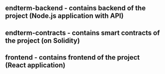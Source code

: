 ## endterm-backend - contains backend of the project (Node.js application with API)

## endterm-contracts - contains smart contracts of the project (on Solidity)

## frontend - contains frontend of the project (React application)
